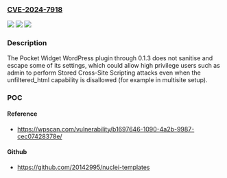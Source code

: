 ### [CVE-2024-7918](https://cve.mitre.org/cgi-bin/cvename.cgi?name=CVE-2024-7918)
![](https://img.shields.io/static/v1?label=Product&message=Pocket%20Widget&color=blue)
![](https://img.shields.io/static/v1?label=Version&message=n%2Fa&color=blue)
![](https://img.shields.io/static/v1?label=Vulnerability&message=CWE-79%20Cross-Site%20Scripting%20(XSS)&color=brighgreen)

### Description

The Pocket Widget WordPress plugin through 0.1.3 does not sanitise and escape some of its settings, which could allow high privilege users such as admin to perform Stored Cross-Site Scripting attacks even when the unfiltered_html capability is disallowed (for example in multisite setup).

### POC

#### Reference
- https://wpscan.com/vulnerability/b1697646-1090-4a2b-9987-cec07428378e/

#### Github
- https://github.com/20142995/nuclei-templates

